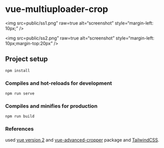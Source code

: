# vue-multiuploader-crop

<img src=public/ss1.png” raw=true alt=“screenshot” style=“margin-left: 10px;” />

<img src=public/ss2.png” raw=true alt=“screenshot” style=“margin-left: 10px;margin-top:20px” />

## Project setup
```
npm install
```

### Compiles and hot-reloads for development
```
npm run serve
```

### Compiles and minifies for production
```
npm run build
```

### References

used [vue version 2](https://vuejs.org/) and [vue-advanced-cropper](https://www.npmjs.com/package/vue-advanced-cropper) package and [TailwindCSS](https://tailwindcss.com/).